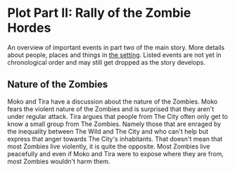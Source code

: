 Plot Part II: Rally of the Zombie Hordes
========================================

An overview of important events in part two of the main story. More details about people, places and things in [the setting](../setting/index.md).
Listed events are not yet in chronological order and may still get dropped as the story develops.


Nature of the Zombies
---------------------

Moko and Tira have a discussion about the nature of the Zombies.
Moko fears the violent nature of the Zombies and is surprised that they aren't under regular attack.
Tira argues that people from The City often only get to know a small group from The Zombies.
Namely those that are enraged by the inequality between The Wild and The City and who can't help but express that anger towards The City's inhabitants.
That doesn't mean that most Zombies live violently, it is quite the opposite.
Most Zombies live peacefully and even if Moko and Tira were to expose where they are from, most Zombies wouldn't harm them.

